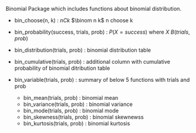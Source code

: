 Binomial Package which includes functions about binomial distribution.

  - bin_choose(n, k) : $nCk$ $\binom n k$ n choose k
  - bin_probability(success, trials, prob) : $P(X = success)$ where $X~B(trials, prob)$
  - bin_distribution(trials, prob) : binomial distribution table
  - bin_cumulative(trials, prob) : additional column with cumulative probability of binomial ditribution table
  
  - bin_variable(trials, prob) : summary of below 5 functions with trials and prob
    - bin_mean(trials, prob) : binomial mean 
    - bin_variance(trials, prob) : binomial variance
    - bin_mode(trials, prob) : binomial mode
    - bin_skewness(trials, prob) : binomial skewnewss
    - bin_kurtosis(trials, prob) : binomial kurtosis
